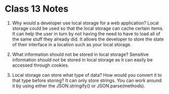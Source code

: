 # Class 13 Notes

1. Why would a developer use local storage for a web application?
Local storage could be used so that the local storage can cache certain items. It can help the user in turn by not having the need to have to load all of the same stuff they already did. It allows the developer to store the state of their interface in a location such as your local storage.

2. What information should not be stored in local storage?
Sensitive information should not be stored in local storage as it can easily be accessed through cookies.

3. Local storage can store what type of data? How would you convert it to that type before storing?
It can only store strings. You can work around it by using either the JSON.stringify() or JSON.parse(methods).